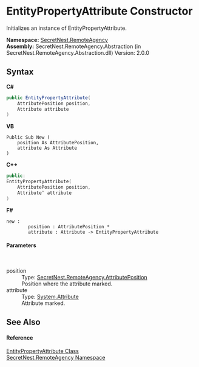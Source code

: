 # EntityPropertyAttribute Constructor 
 

Initializes an instance of EntityPropertyAttribute.

**Namespace:**&nbsp;<a href="N_SecretNest_RemoteAgency">SecretNest.RemoteAgency</a><br />**Assembly:**&nbsp;SecretNest.RemoteAgency.Abstraction (in SecretNest.RemoteAgency.Abstraction.dll) Version: 2.0.0

## Syntax

**C#**<br />
``` C#
public EntityPropertyAttribute(
	AttributePosition position,
	Attribute attribute
)
```

**VB**<br />
``` VB
Public Sub New ( 
	position As AttributePosition,
	attribute As Attribute
)
```

**C++**<br />
``` C++
public:
EntityPropertyAttribute(
	AttributePosition position, 
	Attribute^ attribute
)
```

**F#**<br />
``` F#
new : 
        position : AttributePosition * 
        attribute : Attribute -> EntityPropertyAttribute
```


#### Parameters
&nbsp;<dl><dt>position</dt><dd>Type: <a href="T_SecretNest_RemoteAgency_AttributePosition">SecretNest.RemoteAgency.AttributePosition</a><br />Position where the attribute marked.</dd><dt>attribute</dt><dd>Type: <a href="https://docs.microsoft.com/dotnet/api/system.attribute" target="_blank">System.Attribute</a><br />Attribute marked.</dd></dl>

## See Also


#### Reference
<a href="T_SecretNest_RemoteAgency_EntityPropertyAttribute">EntityPropertyAttribute Class</a><br /><a href="N_SecretNest_RemoteAgency">SecretNest.RemoteAgency Namespace</a><br />